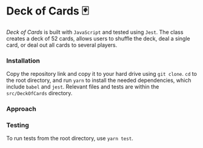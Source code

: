 # Deck of Cards 🃏

_Deck of Cards_ is built with `JavaScript` and tested using `Jest`. The class creates a deck of 52 cards,
allows users to shuffle the deck, deal a single card, or deal out all cards to several players.

### Installation
Copy the repository link and copy it to your hard drive using `git clone`. `cd` to the root directory, and run `yarn`
to install the needed dependencies, which include `babel` and `jest`. Relevant files and tests are within
the `src/DeckOfCards` directory.

### Approach

### Testing
To run tests from the root directory, use `yarn test`.
